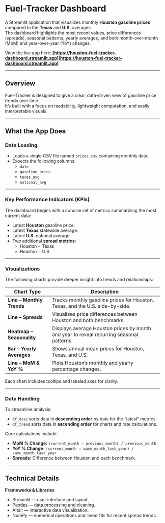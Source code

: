 # Fuel-Tracker Dashboard

A Streamlit application that visualizes monthly **Houston gasoline prices** compared to the **Texas** and **U.S.** averages.  
The dashboard highlights the most recent values, price differences (spreads), seasonal patterns, yearly averages, and both month-over-month (MoM) and year-over-year (YoY) changes.

View the live app here: **[https://houston-fuel-tracker-dashboard.streamlit.app](https://houston-fuel-tracker-dashboard.streamlit.app)**

---

## Overview

Fuel-Tracker is designed to give a clear, data-driven view of gasoline price trends over time.  
It’s built with a focus on readability, lightweight computation, and easily interpretable visuals.

---

## What the App Does

### Data Loading
- Loads a single CSV file named `prices.csv` containing monthly data.
- Expects the following columns:
  - `date`
  - `gasoline_price`
  - `texas_avg`
  - `national_avg`

---

### Key Performance Indicators (KPIs)
The dashboard begins with a concise set of metrics summarizing the most current data:
- Latest **Houston** gasoline price.
- Latest **Texas** statewide average.
- Latest **U.S.** national average.
- Two additional **spread metrics**:
  - Houston − Texas
  - Houston − U.S.

---

### Visualizations
The following charts provide deeper insight into trends and relationships:

| Chart Type | Description |
|-------------|--------------|
| **Line – Monthly Trends** | Tracks monthly gasoline prices for Houston, Texas, and the U.S. side-by-side. |
| **Line – Spreads** | Visualizes price differences between Houston and both benchmarks. |
| **Heatmap – Seasonality** | Displays average Houston prices by month and year to reveal recurring seasonal patterns. |
| **Bar – Yearly Averages** | Shows annual mean prices for Houston, Texas, and U.S. |
| **Line – MoM & YoY %** | Plots Houston’s monthly and yearly percentage changes. |

Each chart includes tooltips and labeled axes for clarity.

---

### Data Handling
To streamline analysis:
- `df_desc` sorts data in **descending order** by date for the “latest” metrics.
- `df_trend` sorts data in **ascending order** for charts and rate calculations.

Core calculations include:
- **MoM % Change:** `(current_month − previous_month) / previous_month`
- **YoY % Change:** `(current_month − same_month_last_year) / same_month_last_year`
- **Spreads:** Difference between Houston and each benchmark.

---

## Technical Details

**Frameworks & Libraries**
- Streamlit — user interface and layout.
- Pandas — data processing and cleaning.
- Altair — interactive data visualization.
- NumPy — numerical operations and linear fits for recent spread trends.
